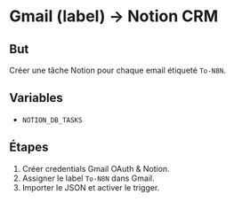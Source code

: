 # Gmail (label) → Notion CRM
## But
Créer une tâche Notion pour chaque email étiqueté `To-N8N`.
## Variables
- `NOTION_DB_TASKS`
## Étapes
1. Créer credentials Gmail OAuth & Notion.
2. Assigner le label `To-N8N` dans Gmail.
3. Importer le JSON et activer le trigger.
